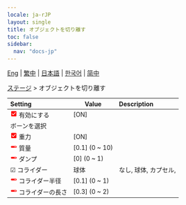 ```yaml
---
locale: ja-rJP
layout: single
title: オブジェクトを切り離す
toc: false
sidebar:
  nav: "docs-jp"
---
```

[Eng](/dancexr/menu/2025.4/stage/detach_object) | [繁中](/tw/dancexr/menu/2025.4/stage/detach_object) | [日本語](/jp/dancexr/menu/2025.4/stage/detach_object) | [한국어](/kr/dancexr/menu/2025.4/stage/detach_object) | [简中](/zh/dancexr/menu/2025.4/stage/detach_object)

[ステージ](../menu#ステージ) > オブジェクトを切り離す



| Setting | Value | Description |
| :--- | --- | :--- |
| <img src="/images/icon/ic_check_on.png" alt="check on icon"/> 有効にする| [ON] | 
|  ボーンを選択|| 
| <img src="/images/icon/ic_check_on.png" alt="check on icon"/> 重力| [ON] | 
| <img src="/images/icon/ic_slider.png" alt="slider icon"/> 質量| [0.1] (0 ~ 10) | 
| <img src="/images/icon/ic_slider.png" alt="slider icon"/> ダンプ| [0] (0 ~ 1) | 
| ☑ コライダー| 球体 | なし, 球体, カプセル, 
| <img src="/images/icon/ic_slider.png" alt="slider icon"/> コライダー半径| [0.1] (0 ~ 1) | 
| <img src="/images/icon/ic_slider.png" alt="slider icon"/> コライダーの長さ| [0.3] (0 ~ 2) | 
